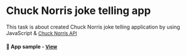 
# Chuck Norris joke telling app

This task is about created Chuck Norris joke telling application by using JavaScript & <a href="https://api.chucknorris.io/" style="font-size:small;">Chuck Norris API </a>


<h4>🔹 App sample - <a href="https://simonakom.github.io/chuck-norris-jokes/index.html" style="font-size:small;">View</a><h4>




